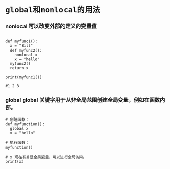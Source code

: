 # `global和nonlocal的用法`

### nonlocal 可以改变外部的定义的变量值

```python3

def myfunc1():
  x = "Bill"
  def myfunc2():
    nonlocal x
    x = "hello"
  myfunc2() 
  return x

print(myfunc1())

#1 2 3

```

### global global 关键字用于从非全局范围创建全局变量，例如在函数内部。

```python3
# 创建函数：
def myfunction():
  global x
  x = "hello"

# 执行函数：
myfunction()

# x 现在有关是全局变量，可以进行全局访问。
print(x)
```
